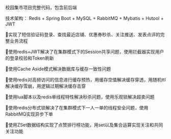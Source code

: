 校园集市项目完整代码，包含前后端

技术架构： Redis + Spring Boot + MySQL + RabbitMQ + Mybatis + Hutool + JWT

实现了短信验证码登录、查找最近店铺、优惠券秒杀、关注推送、发表点评的完整业务流程

使用redis+JWT解决了在集群模式下的Session共享问题，使用拦截器实现用户的登录校验和Token刷新

使用Cache Aside模式解决数据库与缓存一致性问题

使用redis对高频访问的信息进行缓存预热，用缓存空值解决缓存穿透，用随机ttl解决缓存雪崩，用逻辑过期解决缓存击穿

使用lua脚本以及redis单线程特性解决秒杀问题，使用乐观锁解决超卖问题

使用redis分布式锁解决了在集群模式下一人一单的线程安全问题，使用RabbitMQ实现异步下单

使用ZSet数据结构实现了点赞排行榜功能，用set以及集合运算实现关注和共同关注功能
